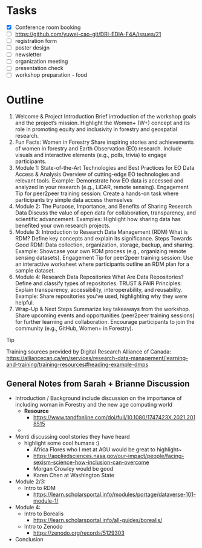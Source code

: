 # Tasks
- [x] Conference room booking
- [ ] https://github.com/yuwei-cao-git/DRI-EDIA-F4A/issues/21
- [ ] registration form
- [ ] poster design
- [ ] newsletter
- [ ] organization meeting
- [ ] presentation check
- [ ] workshop preparation - food

# Outline
1. Welcome & Project Introduction
Brief introduction of the workshop goals and the project’s mission.
Highlight the Women+ (W+) concept and its role in promoting equity and inclusivity in forestry and geospatial research.
2. Fun Facts: Women in Forestry
Share inspiring stories and achievements of women in forestry and Earth Observation (EO) research.
Include visuals and interactive elements (e.g., polls, trivia) to engage participants.
3. Module 1: State-of-the-Art Technologies and Best Practices for EO Data Access & Analysis
Overview of cutting-edge EO technologies and relevant tools.
Example: Demonstrate how EO data is accessed and analyzed in your research (e.g., LiDAR, remote sensing).
Engagement Tip for peer2peer training session: Create a hands-on task where participants try simple data access themselves
4. Module 2: The Purpose, Importance, and Benefits of Sharing Research Data
Discuss the value of open data for collaboration, transparency, and scientific advancement.
Examples: Highlight how sharing data has benefited your own research projects.
5. Module 3: Introduction to Research Data Management (RDM)
What is RDM? Define key concepts and explain its significance.
Steps Towards Good RDM: Data collection, organization, storage, backup, and sharing.
Example: Showcase your own RDM process (e.g., organizing remote sensing datasets).
Engagement Tip for peer2peer training session: Use an interactive worksheet where participants outline an RDM plan for a sample dataset.
6. Module 4: Research Data Repositories
What Are Data Repositories? Define and classify types of repositories.
TRUST & FAIR Principles: Explain transparency, accessibility, interoperability, and reusability.
Example: Share repositories you’ve used, highlighting why they were helpful.
7. Wrap-Up & Next Steps
Summarize key takeaways from the workshop.
Share upcoming events and opportunities (peer2peer training sessions) for further learning and collaboration.
Encourage participants to join the community (e.g., GitHub, Women+ in Forestry).


> [!TIP]
> Training sources provided by Digital Research Alliance of Canada: https://alliancecan.ca/en/services/research-data-management/learning-and-training/training-resources#heading-example-dmps


## General Notes from Sarah + Brianne Discussion
- Introduction  / Background include discussion on the importance of including woman in Forestry and the new age computing world 
	- **Resource**
		- https://www.tandfonline.com/doi/full/10.1080/1747423X.2021.2018515
	-
- Menti discussing cool stories they have heard 
	- highlight some cool humans :) 
		- Africa Flores who I met at AGU would be great to highlight~ 
		- https://appliedsciences.nasa.gov/our-impact/people/facing-sexism-science-how-inclusion-can-overcome
		- Morgan Crowley would be good 
		- Karen Chen at Washington State
- Module 2/3: 
	- Intro to RDM 
		- https://learn.scholarsportal.info/modules/portage/dataverse-101-module-1/
- Module 4: 
	- Intro to Borealis 
		- https://learn.scholarsportal.info/all-guides/borealis/
	- Intro to Zenodo 
		- https://zenodo.org/records/5129303
- Conclusion 